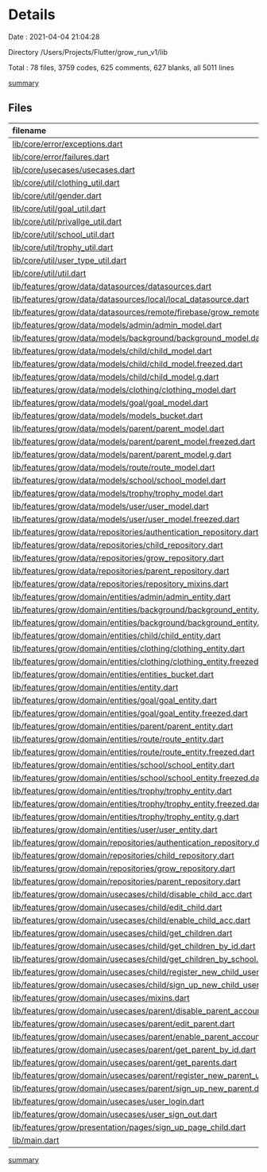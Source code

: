 # Details

Date : 2021-04-04 21:04:28

Directory /Users/Projects/Flutter/grow_run_v1/lib

Total : 78 files,  3759 codes, 625 comments, 627 blanks, all 5011 lines

[summary](results.md)

## Files
| filename | language | code | comment | blank | total |
| :--- | :--- | ---: | ---: | ---: | ---: |
| [lib/core/error/exceptions.dart](/lib/core/error/exceptions.dart) | Dart | 6 | 11 | 6 | 23 |
| [lib/core/error/failures.dart](/lib/core/error/failures.dart) | Dart | 55 | 39 | 13 | 107 |
| [lib/core/usecases/usecases.dart](/lib/core/usecases/usecases.dart) | Dart | 10 | 0 | 4 | 14 |
| [lib/core/util/clothing_util.dart](/lib/core/util/clothing_util.dart) | Dart | 1 | 4 | 2 | 7 |
| [lib/core/util/gender.dart](/lib/core/util/gender.dart) | Dart | 1 | 3 | 1 | 5 |
| [lib/core/util/goal_util.dart](/lib/core/util/goal_util.dart) | Dart | 2 | 8 | 3 | 13 |
| [lib/core/util/privallge_util.dart](/lib/core/util/privallge_util.dart) | Dart | 22 | 16 | 2 | 40 |
| [lib/core/util/school_util.dart](/lib/core/util/school_util.dart) | Dart | 1 | 1 | 1 | 3 |
| [lib/core/util/trophy_util.dart](/lib/core/util/trophy_util.dart) | Dart | 1 | 6 | 2 | 9 |
| [lib/core/util/user_type_util.dart](/lib/core/util/user_type_util.dart) | Dart | 9 | 1 | 1 | 11 |
| [lib/core/util/util.dart](/lib/core/util/util.dart) | Dart | 7 | 0 | 1 | 8 |
| [lib/features/grow/data/datasources/datasources.dart](/lib/features/grow/data/datasources/datasources.dart) | Dart | 2 | 1 | 2 | 5 |
| [lib/features/grow/data/datasources/local/local_datasource.dart](/lib/features/grow/data/datasources/local/local_datasource.dart) | Dart | 0 | 0 | 1 | 1 |
| [lib/features/grow/data/datasources/remote/firebase/grow_remote_datasoure.dart](/lib/features/grow/data/datasources/remote/firebase/grow_remote_datasoure.dart) | Dart | 131 | 44 | 18 | 193 |
| [lib/features/grow/data/models/admin/admin_model.dart](/lib/features/grow/data/models/admin/admin_model.dart) | Dart | 0 | 0 | 1 | 1 |
| [lib/features/grow/data/models/background/background_model.dart](/lib/features/grow/data/models/background/background_model.dart) | Dart | 0 | 0 | 1 | 1 |
| [lib/features/grow/data/models/child/child_model.dart](/lib/features/grow/data/models/child/child_model.dart) | Dart | 32 | 14 | 4 | 50 |
| [lib/features/grow/data/models/child/child_model.freezed.dart](/lib/features/grow/data/models/child/child_model.freezed.dart) | Dart | 341 | 14 | 33 | 388 |
| [lib/features/grow/data/models/child/child_model.g.dart](/lib/features/grow/data/models/child/child_model.g.dart) | Dart | 68 | 4 | 9 | 81 |
| [lib/features/grow/data/models/clothing/clothing_model.dart](/lib/features/grow/data/models/clothing/clothing_model.dart) | Dart | 0 | 0 | 1 | 1 |
| [lib/features/grow/data/models/goal/goal_model.dart](/lib/features/grow/data/models/goal/goal_model.dart) | Dart | 0 | 0 | 1 | 1 |
| [lib/features/grow/data/models/models_bucket.dart](/lib/features/grow/data/models/models_bucket.dart) | Dart | 9 | 0 | 1 | 10 |
| [lib/features/grow/data/models/parent/parent_model.dart](/lib/features/grow/data/models/parent/parent_model.dart) | Dart | 31 | 14 | 4 | 49 |
| [lib/features/grow/data/models/parent/parent_model.freezed.dart](/lib/features/grow/data/models/parent/parent_model.freezed.dart) | Dart | 291 | 14 | 33 | 338 |
| [lib/features/grow/data/models/parent/parent_model.g.dart](/lib/features/grow/data/models/parent/parent_model.g.dart) | Dart | 67 | 4 | 9 | 80 |
| [lib/features/grow/data/models/route/route_model.dart](/lib/features/grow/data/models/route/route_model.dart) | Dart | 0 | 0 | 1 | 1 |
| [lib/features/grow/data/models/school/school_model.dart](/lib/features/grow/data/models/school/school_model.dart) | Dart | 0 | 0 | 1 | 1 |
| [lib/features/grow/data/models/trophy/trophy_model.dart](/lib/features/grow/data/models/trophy/trophy_model.dart) | Dart | 0 | 0 | 1 | 1 |
| [lib/features/grow/data/models/user/user_model.dart](/lib/features/grow/data/models/user/user_model.dart) | Dart | 9 | 6 | 3 | 18 |
| [lib/features/grow/data/models/user/user_model.freezed.dart](/lib/features/grow/data/models/user/user_model.freezed.dart) | Dart | 120 | 14 | 26 | 160 |
| [lib/features/grow/data/repositories/authentication_repository.dart](/lib/features/grow/data/repositories/authentication_repository.dart) | Dart | 87 | 16 | 13 | 116 |
| [lib/features/grow/data/repositories/child_repository.dart](/lib/features/grow/data/repositories/child_repository.dart) | Dart | 97 | 20 | 14 | 131 |
| [lib/features/grow/data/repositories/grow_repository.dart](/lib/features/grow/data/repositories/grow_repository.dart) | Dart | 10 | 4 | 3 | 17 |
| [lib/features/grow/data/repositories/parent_repository.dart](/lib/features/grow/data/repositories/parent_repository.dart) | Dart | 85 | 17 | 11 | 113 |
| [lib/features/grow/data/repositories/repository_mixins.dart](/lib/features/grow/data/repositories/repository_mixins.dart) | Dart | 18 | 6 | 3 | 27 |
| [lib/features/grow/domain/entities/admin/admin_entity.dart](/lib/features/grow/domain/entities/admin/admin_entity.dart) | Dart | 10 | 6 | 5 | 21 |
| [lib/features/grow/domain/entities/background/background_entity.dart](/lib/features/grow/domain/entities/background/background_entity.dart) | Dart | 17 | 1 | 4 | 22 |
| [lib/features/grow/domain/entities/background/background_entity.freezed.dart](/lib/features/grow/domain/entities/background/background_entity.freezed.dart) | Dart | 225 | 14 | 27 | 266 |
| [lib/features/grow/domain/entities/child/child_entity.dart](/lib/features/grow/domain/entities/child/child_entity.dart) | Dart | 23 | 11 | 11 | 45 |
| [lib/features/grow/domain/entities/clothing/clothing_entity.dart](/lib/features/grow/domain/entities/clothing/clothing_entity.dart) | Dart | 14 | 1 | 2 | 17 |
| [lib/features/grow/domain/entities/clothing/clothing_entity.freezed.dart](/lib/features/grow/domain/entities/clothing/clothing_entity.freezed.dart) | Dart | 224 | 14 | 27 | 265 |
| [lib/features/grow/domain/entities/entities_bucket.dart](/lib/features/grow/domain/entities/entities_bucket.dart) | Dart | 11 | 0 | 1 | 12 |
| [lib/features/grow/domain/entities/entity.dart](/lib/features/grow/domain/entities/entity.dart) | Dart | 14 | 4 | 4 | 22 |
| [lib/features/grow/domain/entities/goal/goal_entity.dart](/lib/features/grow/domain/entities/goal/goal_entity.dart) | Dart | 17 | 0 | 2 | 19 |
| [lib/features/grow/domain/entities/goal/goal_entity.freezed.dart](/lib/features/grow/domain/entities/goal/goal_entity.freezed.dart) | Dart | 273 | 14 | 27 | 314 |
| [lib/features/grow/domain/entities/parent/parent_entity.dart](/lib/features/grow/domain/entities/parent/parent_entity.dart) | Dart | 18 | 9 | 9 | 36 |
| [lib/features/grow/domain/entities/route/route_entity.dart](/lib/features/grow/domain/entities/route/route_entity.dart) | Dart | 13 | 2 | 2 | 17 |
| [lib/features/grow/domain/entities/route/route_entity.freezed.dart](/lib/features/grow/domain/entities/route/route_entity.freezed.dart) | Dart | 194 | 14 | 27 | 235 |
| [lib/features/grow/domain/entities/school/school_entity.dart](/lib/features/grow/domain/entities/school/school_entity.dart) | Dart | 16 | 1 | 3 | 20 |
| [lib/features/grow/domain/entities/school/school_entity.freezed.dart](/lib/features/grow/domain/entities/school/school_entity.freezed.dart) | Dart | 249 | 14 | 27 | 290 |
| [lib/features/grow/domain/entities/trophy/trophy_entity.dart](/lib/features/grow/domain/entities/trophy/trophy_entity.dart) | Dart | 19 | 2 | 7 | 28 |
| [lib/features/grow/domain/entities/trophy/trophy_entity.freezed.dart](/lib/features/grow/domain/entities/trophy/trophy_entity.freezed.dart) | Dart | 239 | 14 | 33 | 286 |
| [lib/features/grow/domain/entities/trophy/trophy_entity.g.dart](/lib/features/grow/domain/entities/trophy/trophy_entity.g.dart) | Dart | 62 | 4 | 9 | 75 |
| [lib/features/grow/domain/entities/user/user_entity.dart](/lib/features/grow/domain/entities/user/user_entity.dart) | Dart | 9 | 7 | 4 | 20 |
| [lib/features/grow/domain/repositories/authentication_repository.dart](/lib/features/grow/domain/repositories/authentication_repository.dart) | Dart | 13 | 18 | 7 | 38 |
| [lib/features/grow/domain/repositories/child_repository.dart](/lib/features/grow/domain/repositories/child_repository.dart) | Dart | 13 | 15 | 7 | 35 |
| [lib/features/grow/domain/repositories/grow_repository.dart](/lib/features/grow/domain/repositories/grow_repository.dart) | Dart | 8 | 3 | 2 | 13 |
| [lib/features/grow/domain/repositories/parent_repository.dart](/lib/features/grow/domain/repositories/parent_repository.dart) | Dart | 10 | 13 | 6 | 29 |
| [lib/features/grow/domain/usecases/child/disable_child_acc.dart](/lib/features/grow/domain/usecases/child/disable_child_acc.dart) | Dart | 24 | 8 | 7 | 39 |
| [lib/features/grow/domain/usecases/child/edit_child.dart](/lib/features/grow/domain/usecases/child/edit_child.dart) | Dart | 25 | 8 | 7 | 40 |
| [lib/features/grow/domain/usecases/child/enable_child_acc.dart](/lib/features/grow/domain/usecases/child/enable_child_acc.dart) | Dart | 25 | 8 | 7 | 40 |
| [lib/features/grow/domain/usecases/child/get_children.dart](/lib/features/grow/domain/usecases/child/get_children.dart) | Dart | 21 | 7 | 6 | 34 |
| [lib/features/grow/domain/usecases/child/get_children_by_id.dart](/lib/features/grow/domain/usecases/child/get_children_by_id.dart) | Dart | 23 | 8 | 8 | 39 |
| [lib/features/grow/domain/usecases/child/get_children_by_school.dart](/lib/features/grow/domain/usecases/child/get_children_by_school.dart) | Dart | 24 | 10 | 8 | 42 |
| [lib/features/grow/domain/usecases/child/register_new_child_user.dart](/lib/features/grow/domain/usecases/child/register_new_child_user.dart) | Dart | 48 | 22 | 12 | 82 |
| [lib/features/grow/domain/usecases/child/sign_up_new_child_user.dart](/lib/features/grow/domain/usecases/child/sign_up_new_child_user.dart) | Dart | 48 | 19 | 12 | 79 |
| [lib/features/grow/domain/usecases/mixins.dart](/lib/features/grow/domain/usecases/mixins.dart) | Dart | 24 | 0 | 3 | 27 |
| [lib/features/grow/domain/usecases/parent/disable_parent_account.dart](/lib/features/grow/domain/usecases/parent/disable_parent_account.dart) | Dart | 20 | 7 | 7 | 34 |
| [lib/features/grow/domain/usecases/parent/edit_parent.dart](/lib/features/grow/domain/usecases/parent/edit_parent.dart) | Dart | 23 | 8 | 7 | 38 |
| [lib/features/grow/domain/usecases/parent/enable_parent_account.dart](/lib/features/grow/domain/usecases/parent/enable_parent_account.dart) | Dart | 22 | 7 | 7 | 36 |
| [lib/features/grow/domain/usecases/parent/get_parent_by_id.dart](/lib/features/grow/domain/usecases/parent/get_parent_by_id.dart) | Dart | 23 | 8 | 6 | 37 |
| [lib/features/grow/domain/usecases/parent/get_parents.dart](/lib/features/grow/domain/usecases/parent/get_parents.dart) | Dart | 21 | 5 | 5 | 31 |
| [lib/features/grow/domain/usecases/parent/register_new_parent_user.dart](/lib/features/grow/domain/usecases/parent/register_new_parent_user.dart) | Dart | 39 | 14 | 9 | 62 |
| [lib/features/grow/domain/usecases/parent/sign_up_new_parent.dart](/lib/features/grow/domain/usecases/parent/sign_up_new_parent.dart) | Dart | 40 | 13 | 8 | 61 |
| [lib/features/grow/domain/usecases/user_login.dart](/lib/features/grow/domain/usecases/user_login.dart) | Dart | 22 | 6 | 8 | 36 |
| [lib/features/grow/domain/usecases/user_sign_out.dart](/lib/features/grow/domain/usecases/user_sign_out.dart) | Dart | 19 | 4 | 5 | 28 |
| [lib/features/grow/presentation/pages/sign_up_page_child.dart](/lib/features/grow/presentation/pages/sign_up_page_child.dart) | Dart | 0 | 0 | 1 | 1 |
| [lib/main.dart](/lib/main.dart) | Dart | 64 | 1 | 11 | 76 |

[summary](results.md)